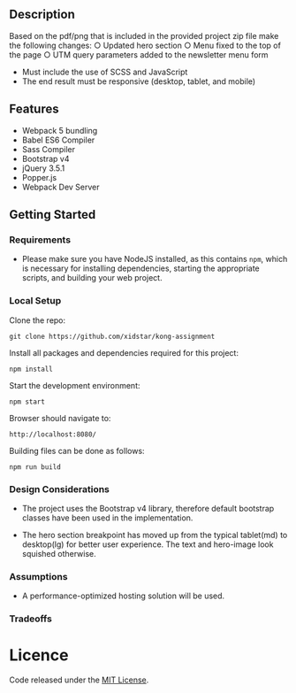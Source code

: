 
## Description
Based on the pdf/png that is included in the provided project zip file make the following changes:
  ○ Updated hero section
  ○ Menu fixed to the top of the page
  ○ UTM query parameters added to the newsletter menu form
* Must include the use of SCSS and JavaScript
* The end result must be responsive (desktop, tablet, and mobile)

## Features
- Webpack 5 bundling
- Babel ES6 Compiler
- Sass Compiler
- Bootstrap v4
- jQuery 3.5.1
- Popper.js 
- Webpack Dev Server


## Getting Started

### Requirements
* Please make sure you have NodeJS installed, as this contains `npm`, which is necessary
for installing dependencies, starting the appropriate scripts, and building your web project.

### Local Setup
Clone the repo:

    git clone https://github.com/xidstar/kong-assignment

Install all packages and dependencies required for this project:

    npm install
    
Start the development environment:

    npm start
 
Browser should navigate to: 

    http://localhost:8080/ 
    
Building files can be done as follows:

    npm run build


### Design Considerations

* The project uses the Bootstrap v4 library, therefore default bootstrap classes have been used in the implementation.

* The hero section breakpoint has moved up from the typical tablet(md) to desktop(lg) for better user experience. The text and hero-image look squished otherwise. 


### Assumptions
* A performance-optimized hosting solution will be used.


### Tradeoffs


# Licence
Code released under the [MIT License](LICENSE.md).
